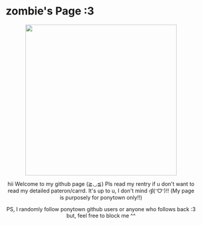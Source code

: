 # zombie's Page :3
<p align="center">
  <img src="https://i.pinimg.com/564x/1c/49/ca/1c49ca5d2f416c551a177631dd359f0a.jpg" width="400"/>
<p align="center" >
  hii Welcome to my github page (≧◡≦) Pls read my rentry if u don't want to read my detailed pateron/carrd. It's up to u, I don't mind ദ്ദി(ᵔᗜᵔ)!!
 (My page is purposely for ponytown only!!) 
 <p align="center" > PS, I randomly follow ponytown github users or anyone who follows back :3 but, feel free to block me ^^
